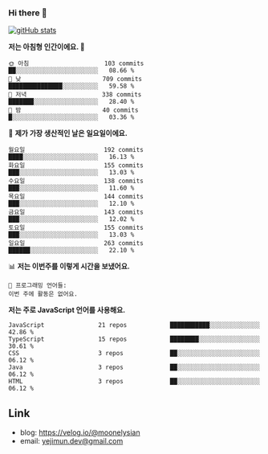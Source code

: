 ### Hi there 👋

<!--
**moonelysian/moonelysian** is a ✨ _special_ ✨ repository because its `README.md` (this file) appears on your GitHub profile.

Here are some ideas to get you started:

- 🔭 I’m currently working on ...
- 🌱 I’m currently learning ...
- 👯 I’m looking to collaborate on ...
- 🤔 I’m looking for help with ...
- 💬 Ask me about ...
- 📫 How to reach me: ...
- 😄 Pronouns: ...
- ⚡ Fun fact: ...
-->

<!-- [![wakatime stats](https://github-readme-stats.vercel.app/api/wakatime?username=moonelysian)](https://github.com/anuraghazra/github-readme-stats) -->

[![gitHub stats](https://github-readme-stats.vercel.app/api?username=moonelysian&show_icons=true)](https://github.com/anuraghazra/github-readme-stats)

<!--START_SECTION:waka-->
**저는 아침형 인간이에요. 🐤** 

```text
🌞 아침                     103 commits         ██░░░░░░░░░░░░░░░░░░░░░░░   08.66 % 
🌆 낮　                     709 commits         ███████████████░░░░░░░░░░   59.58 % 
🌃 저녁                     338 commits         ███████░░░░░░░░░░░░░░░░░░   28.40 % 
🌙 밤　                     40 commits          █░░░░░░░░░░░░░░░░░░░░░░░░   03.36 % 
```
📅 **제가 가장 생산적인 날은 일요일이에요.** 

```text
월요일                      192 commits         ████░░░░░░░░░░░░░░░░░░░░░   16.13 % 
화요일                      155 commits         ███░░░░░░░░░░░░░░░░░░░░░░   13.03 % 
수요일                      138 commits         ███░░░░░░░░░░░░░░░░░░░░░░   11.60 % 
목요일                      144 commits         ███░░░░░░░░░░░░░░░░░░░░░░   12.10 % 
금요일                      143 commits         ███░░░░░░░░░░░░░░░░░░░░░░   12.02 % 
토요일                      155 commits         ███░░░░░░░░░░░░░░░░░░░░░░   13.03 % 
일요일                      263 commits         ██████░░░░░░░░░░░░░░░░░░░   22.10 % 
```


📊 **저는 이번주를 이렇게 시간을 보냈어요.** 

```text
💬 프로그래밍 언어들: 
이번 주에 활동은 없어요.
```

**저는 주로 JavaScript 언어를 사용해요.** 

```text
JavaScript               21 repos            ███████████░░░░░░░░░░░░░░   42.86 % 
TypeScript               15 repos            ████████░░░░░░░░░░░░░░░░░   30.61 % 
CSS                      3 repos             ██░░░░░░░░░░░░░░░░░░░░░░░   06.12 % 
Java                     3 repos             ██░░░░░░░░░░░░░░░░░░░░░░░   06.12 % 
HTML                     3 repos             ██░░░░░░░░░░░░░░░░░░░░░░░   06.12 % 
```




<!--END_SECTION:waka-->


## Link
- blog: https://velog.io/@moonelysian
- email: yejimun.dev@gmail.com
